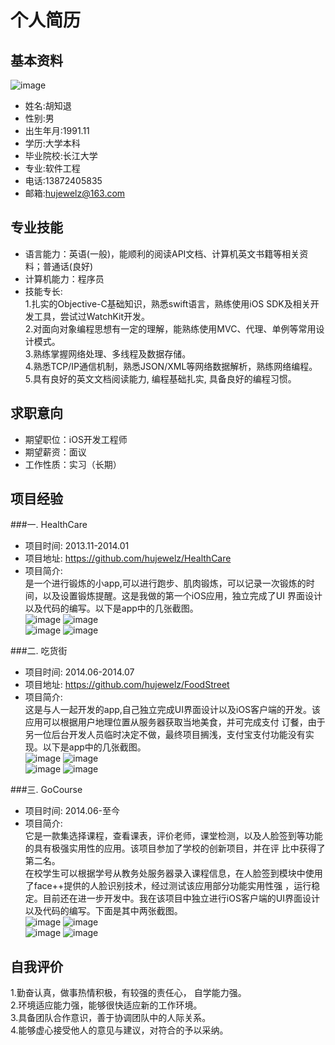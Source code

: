 个人简历
==========
基本资料
----------
![image](https://github.com/huluobobo/Personalresume/raw/master/sources/me.png)<br>
* 姓名:胡知退      
* 性别:男      
* 出生年月:1991.11 <br>
* 学历:大学本科     
* 毕业院校:长江大学      
* 专业:软件工程 <br>
* 电话:13872405835      
* 邮箱:hujewelz@163.com <br>

专业技能
--------
* 语言能力：英语(一般)，能顺利的阅读API文档、计算机英文书籍等相关资料；普通话(良好) 
* 计算机能力：程序员 
* 技能专长: <br>
  1.扎实的Objective-C基础知识，熟悉swift语言，熟练使用iOS SDK及相关开发工具，尝试过WatchKit开发。<br>
  2.对面向对象编程思想有一定的理解，能熟练使用MVC、代理、单例等常用设计模式。<br>
  3.熟练掌握网络处理、多线程及数据存储。<br>
  4.熟悉TCP/IP通信机制，熟悉JSON/XML等网络数据解析，熟练网络编程。<br>
  5.具有良好的英文文档阅读能力, 编程基础扎实, 具备良好的编程习惯。<br>

求职意向
----------
* 期望职位：iOS开发工程师        
* 期望薪资：面议
* 工作性质：实习（长期）


项目经验
----------
###一. HealthCare
* 项目时间: 2013.11-2014.01 <br>
* 项目地址: https://github.com/hujewelz/HealthCare <br>
* 项目简介: <br>
  是一个进行锻炼的小app,可以进行跑步、肌肉锻炼，可以记录一次锻炼的时间，以及设置锻炼提醒。这是我做的第一个iOS应用，独立完成了UI   界面设计以及代码的编写。以下是app中的几张截图。<br>
  ![image](https://github.com/huluobobo/Personalresume/raw/master/sources/1.png)
  ![image](https://github.com/huluobobo/Personalresume/raw/master/sources/2.png) <br>
  ![image](https://github.com/huluobobo/Personalresume/raw/master/sources/3.png)
  ![image](https://github.com/huluobobo/Personalresume/raw/master/sources/4.png)

###二. 吃货街
* 项目时间: 2014.06-2014.07 <br>
* 项目地址: https://github.com/hujewelz/FoodStreet <br>
* 项目简介: <br>
  这是与人一起开发的app,自己独立完成UI界面设计以及iOS客户端的开发。该应用可以根据用户地理位置从服务器获取当地美食，并可完成支付   订餐，由于另一位后台开发人员临时决定不做，最终项目搁浅，支付宝支付功能没有实现。以下是app中的几张截图。<br>
  ![image](https://github.com/huluobobo/Personalresume/raw/master/sources/5.png)
  ![image](https://github.com/huluobobo/Personalresume/raw/master/sources/6.png) <br>
  ![image](https://github.com/huluobobo/Personalresume/raw/master/sources/7.png)
  ![image](https://github.com/huluobobo/Personalresume/raw/master/sources/8.png)

###三. GoCourse
* 项目时间: 2014.06-至今 <br>
* 项目简介: <br>
  它是一款集选择课程，查看课表，评价老师，课堂检测，以及人脸签到等功能的具有极强实用性的应用。该项目参加了学校的创新项目，并在评   比中获得了第二名。<br>
  在校学生可以根据学号从教务处服务器录入课程信息，在人脸签到模块中使用了face++提供的人脸识别技术，经过测试该应用部分功能实用性强   ，运行稳定。目前还在进一步开发中。我在该项目中独立进行iOS客户端的UI界面设计以及代码的编写。下面是其中两张截图。<br>
![image](https://github.com/huluobobo/Personalresume/raw/master/sources/9.png)
![image](https://github.com/huluobobo/Personalresume/raw/master/sources/10.png) <br>
![image](https://github.com/huluobobo/Personalresume/raw/master/sources/7.png)
![image](https://github.com/huluobobo/Personalresume/raw/master/sources/8.png)

自我评价
---------
1.勤奋认真，做事热情积极，有较强的责任心， 自学能力强。<br>
2.环境适应能力强，能够很快适应新的工作环境。<br>
3.具备团队合作意识，善于协调团队中的人际关系。<br>
4.能够虚心接受他人的意见与建议，对符合的予以采纳。<br>



